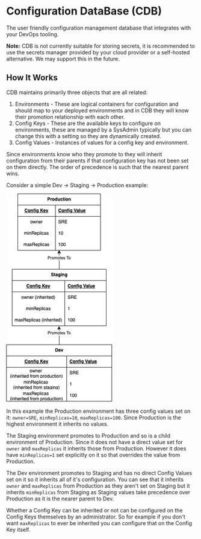 # <b>C</b>onfiguration <b>D</b>ata<b>B</b>ase (CDB)

The user friendly configuration management database that integrates with your
DevOps tooling.

**Note:** CDB is not currently suitable for storing secrets, it is recommended
to use the secrets manager provided by your cloud provider or a self-hosted
alternative. We may support this in the future.

## How It Works

CDB maintains primarily three objects that are all related:

1. Environments - These are logical containers for configuration and should map
   to your deployed environments and in CDB they will know their promotion
   relationship with each other.
2. Config Keys - These are the available keys to configure on environments,
   these are managed by a SysAdmin typically but you can change this with
   a setting so they are dynamically created.
3. Config Values - Instances of values for a config key and environment.

Since environments know who they promote to they will inherit configuration from
their parents if that configuration key has not been set on them directly. The
order of precedence is such that the nearest parent wins.

Consider a simple Dev -> Staging -> Production example:

![Environment Inheritance Diagram](/docs/images/environment-inheritance-diagram.png)

In this example the Production environment has three config values set on it:
`owner=SRE`, `minReplicas=10`, `maxReplicas=100`. Since Production is the
highest environment it inherits no values.

The Staging environment promotes to Production and so is a child environment of
Production. Since it does not have a direct value set for `owner` and
`maxReplicas` it inherits those from Production. However it does have
`minReplicas=1` set explicitly on it so that overrides the value from
Production.

The Dev environment promotes to Staging and has no direct Config Values set on
it so it inherits all of it's configuration. You can see that it inherits
`owner` and `maxReplicas` from Production as they aren't set on Staging but it
inherits `minReplicas` from Staging as Staging values take precedence over
Production as it is the nearer parent to Dev.

Whether a Config Key can be inherited or not can be configured on the Config
Keys themselves by an administrator. So for example if you don't want
`maxReplicas` to ever be inherited you can configure that on the Config Key
itself.
